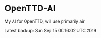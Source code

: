 # OpenTTD-AI
My AI for OpenTTD, will use primarily air

Latest backup: Sun Sep 15 00:16:02 UTC 2019
